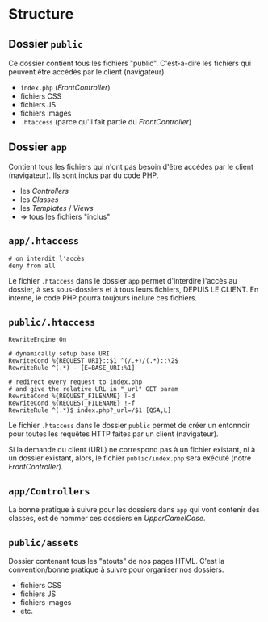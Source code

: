 # Structure

## Dossier `public`

Ce dossier contient tous les fichiers "public".
C'est-à-dire les fichiers qui peuvent être accédés par le client (navigateur).

- `index.php` (_FrontController_)
- fichiers CSS
- fichiers JS
- fichiers images
- `.htaccess` (parce qu'il fait partie du _FrontController_)

## Dossier `app`

Contient tous les fichiers qui n'ont pas besoin d'être accédés par le client (navigateur).
Ils sont inclus par du code PHP.

- les _Controllers_
- les _Classes_
- les _Templates_ / _Views_
- => tous les fichiers "inclus"

## `app/.htaccess`

```
# on interdit l'accès
deny from all
```

Le fichier `.htaccess` dans le dossier `app` permet d'interdire l'accès au dossier, à ses sous-dossiers et à tous leurs fichiers, DEPUIS LE CLIENT.
En interne, le code PHP pourra toujours inclure ces fichiers.

## `public/.htaccess`

```
RewriteEngine On

# dynamically setup base URI
RewriteCond %{REQUEST_URI}::$1 ^(/.+)/(.*)::\2$
RewriteRule ^(.*) - [E=BASE_URI:%1]

# redirect every request to index.php
# and give the relative URL in "_url" GET param
RewriteCond %{REQUEST_FILENAME} !-d
RewriteCond %{REQUEST_FILENAME} !-f
RewriteRule ^(.*)$ index.php?_url=/$1 [QSA,L]
```

Le fichier `.htaccess` dans le dossier `public` permet de créer un entonnoir pour toutes les requêtes HTTP faites par un client (navigateur).

Si la demande du client (URL) ne correspond pas à un fichier existant, ni à un dossier existant, alors, le fichier `public/index.php` sera exécuté (notre _FrontController_).

## `app/Controllers`

La bonne pratique à suivre pour les dossiers dans `app` qui vont contenir des classes, est de nommer ces dossiers en _UpperCamelCase_.

## `public/assets`

Dossier contenant tous les "atouts" de nos pages HTML.
C'est la convention/bonne pratique à suivre pour organiser nos dossiers.

- fichiers CSS
- fichiers JS
- fichiers images
- etc.